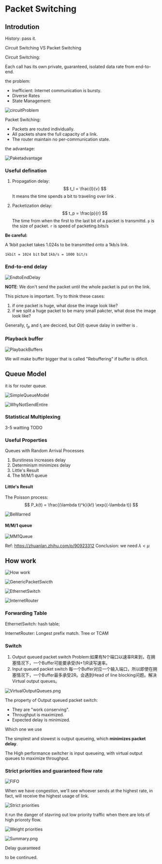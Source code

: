 # Packet Switching

## Introdution

History: pass it.

Circuit Switching VS Packet Switching

Circuit Switching:

Each call has its own private, guaranteed, isolated data rate from end-to-end.

the problem:

* Inefficient: Internet communication is bursty.
* Diverse Rates
* State Management:

![circuitProblem](./assets/circuitProblem.png)

Packet Switching:

* Packets are routed individually.
* All packets share the full capacity of a link.
* The router maintain no per-communication state.

the advantage:

![Paketadvantage](./assets/Paketadvantage.png)

### Useful defination

1. Propagation delay:
$$
t_l = \frac{l}{v}
$$
It means the time spends a bit to traveling over link .

2. Packetization delay:
$$
t_p = \frac{p}{r}
$$
The time from when the first to the last bit of a packet is transmittd.
`p` is the size of packet. `r` is speed of packeting.bits/s

**Be careful:**

A 1kbit packet takes 1.024s to be transmitted onto a 1kb/s link.

`1kbit = 1024 bit` but `1kb/s = 1000 bit/s`

### End-to-end delay

![EndtoEndDelay](./assets/EndtoEndDelay.png)

**NOTE**: We don't send the packet until the whole packet is put on the link.

This picture is important. Try to think these cases:

1. if one packet is huge, what dose the image look like?
2. if we split a huge packet to be many small pakcter, what dose the image look like?

Generally, $t_p$ and $t_l$ are deciced, but $Q(t)$ queue dalay in swither is .

### Playback buffer

![PlaybackBuffers](./assets/PlaybackBuffers.png)

We will make buffer bigger that is called "Rebuffering" if buffer is dificit.

## Queue Model

it is for router queue.

![SimpleQueueModel](./assets/SimpleQueueModel.png)

![WhyNotSendEntire](./assets/WhyNotSendEntire.png)

### Statistical Multiplexing

3-5 waitting
TODO

### Useful Properties

Queues with Random Arrival Processes

1. Burstiness increases delay
2. Determinism minimizes delay
3. Little's Result
4. The M/M/1 queue

#### Little's Result

The Poisson process:
$$
P_k(t) = \frac{(\lambda t)^k}{k!} \exp{(-\lambda t)} $$

![BeWarned](./assets/BeWarned.png)

#### M/M/1 queue

![MM1Queue](./assets/MM1Queue.png)

Ref: <https://zhuanlan.zhihu.com/p/90923312>
Conclusion: we need $\lambda <  \mu$

## How work

![How work](./assets/HowWork.png)

![GenericPacketSwicth](./assets/GenericPacketSwicth.png)

![EthernetSwitch](./assets/EthernetSwitch.png)

![InternetRouter](./assets/InternetRouter.png)

### Forwarding Table

EthernetSwitch: hash table;

InternetRouter: Longest prefix match. Tree or TCAM

### Switch

1. Output queued packet switch
    Problem:如果有N个端口以速率R来到，在拥塞情况下，一个Buffer可能要承受(N+1)R读写速率。
2. Input queued packet switch
    每一个Buffer对应一个输入端口，所以即使在拥塞情况下，一个Buffer最多承受2R。会遇到Head of line blocking问题。解决Virtual output queues。

![VirtualOutputQueues.png](./assets/VirtualOutputQueues.png)

The property of Output queued packet switch:

* They are "work conserving".
* Throughput is maximized.
* Expected delay is minimized.

Which one we use

The simplest and slowest is output queueing, which **minimizes packet delay**.

The High performance switcher is input queueing, with virtual output queues to maximize throughput.

### Strict priorities and guaranteed flow rate

![FIFO](./assets/FIFO.png)

When we have congestion, we'll see whoever sends at the highest rate, in fact, will receive the highest usage of link.

![Strict priorities](./assets/StrictPriorities.png)

it run the danger of stavring out low priority traffic when there are lots of high prioroty flow.

![Weight priorities](./assets/WeightPriorities.png)

![Summary.png](./assets/Summary.png)

Delay guaranteed

to be continued.
